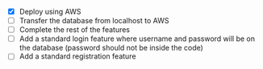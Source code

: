 - [x] Deploy using AWS
- [ ] Transfer the database from localhost to AWS
- [ ] Complete the rest of the features
- [ ] Add a standard login feature where username and password will be on the database (password should not be inside the code)
- [ ] Add a standard registration feature
